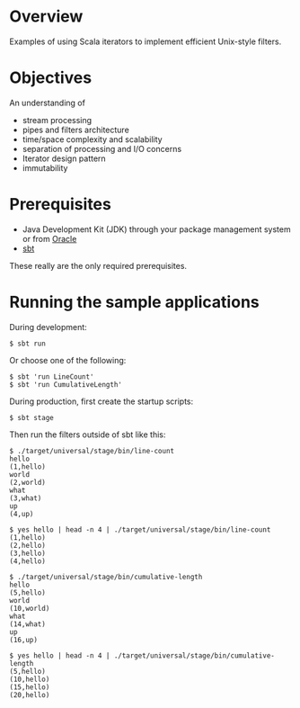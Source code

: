 # Overview

Examples of using Scala iterators to implement efficient Unix-style filters.

# Objectives

An understanding of

- stream processing
- pipes and filters architecture
- time/space complexity and scalability
- separation of processing and I/O concerns
- Iterator design pattern
- immutability

# Prerequisites

- Java Development Kit (JDK) through your package management system or from [Oracle](http://www.oracle.com/technetwork/java/javase/downloads)
- [sbt](http://www.scala-sbt.org/)

These really are the only required prerequisites.

# Running the sample applications

During development:

    $ sbt run

Or choose one of the following:

    $ sbt 'run LineCount'
    $ sbt 'run CumulativeLength'

During production, first create the startup scripts:

    $ sbt stage

Then run the filters outside of sbt like this:

    $ ./target/universal/stage/bin/line-count 
    hello
    (1,hello)
    world
    (2,world)
    what
    (3,what)
    up
    (4,up)

    $ yes hello | head -n 4 | ./target/universal/stage/bin/line-count 
    (1,hello)
    (2,hello)
    (3,hello)
    (4,hello)

    $ ./target/universal/stage/bin/cumulative-length 
    hello
    (5,hello)
    world
    (10,world)
    what
    (14,what)
    up
    (16,up)

    $ yes hello | head -n 4 | ./target/universal/stage/bin/cumulative-length 
    (5,hello)
    (10,hello)
    (15,hello)
    (20,hello)
